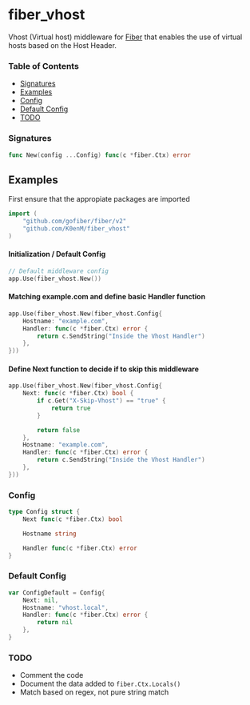 # fiber_vhost
Vhost (Virtual host) middleware for [Fiber](https://github.com/gofiber/fiber) that enables the use of virtual hosts based on the Host Header.

### Table of Contents
- [Signatures](#signatures)
- [Examples](#examples)
- [Config](#config)
- [Default Config](#default-config)
- [TODO](#todo)

### Signatures
```go
func New(config ...Config) func(c *fiber.Ctx) error
```

## Examples
First ensure that the appropiate packages are imported
```go
import (
	"github.com/gofiber/fiber/v2"
	"github.com/K0enM/fiber_vhost"
)
```

#### **Initialization / Default Config**
```go
// Default middleware config
app.Use(fiber_vhost.New())
```

#### **Matching example.com and define basic Handler function**
```go
app.Use(fiber_vhost.New(fiber_vhost.Config{
	Hostname: "example.com",
	Handler: func(c *fiber.Ctx) error {
		return c.SendString("Inside the Vhost Handler")
	},
}))
```

#### **Define Next function to decide if to skip this middleware**
```go
app.Use(fiber_vhost.New(fiber_vhost.Config{
	Next: func(c *fiber.Ctx) bool {
		if c.Get("X-Skip-Vhost") == "true" {
			return true
		}

		return false
	},	
	Hostname: "example.com",
	Handler: func(c *fiber.Ctx) error {
		return c.SendString("Inside the Vhost Handler")
	},
}))
```

### Config
```go
type Config struct {
	Next func(c *fiber.Ctx) bool

	Hostname string

	Handler func(c *fiber.Ctx) error
}
```

### Default Config
```go
var ConfigDefault = Config{
	Next: nil,
	Hostname: "vhost.local",
	Handler: func(c *fiber.Ctx) error {
		return nil
	},
}
```

### TODO
- Comment the code
- Document the data added to `fiber.Ctx.Locals()`
- Match based on regex, not pure string match
